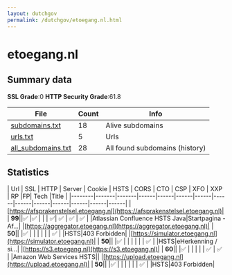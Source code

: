 ```yaml
---
layout: dutchgov
permalink: /dutchgov/etoegang.nl.html
---
```



# etoegang.nl
## Summary data


**SSL Grade**:0
**HTTP Security Grade**:61.8


| File       | Count | Info |
|------------|-------|------|
|[subdomains.txt](/data/etoegang.nl/subdomains.txt)|18|Alive subdomains|
|[urls.txt](/data/etoegang.nl/urls.txt)|5|Urls|
|[all_subdomains.txt](/data/etoegang.nl/all_subdomains.txt)|28|All found subdomains (history)|


## Statistics


| Url | SSL | HTTP | Server | Cookie | HSTS | CORS | CTO | CSP | XFO | XXP | RP |FP| Tech |Title |
|--------|-------|-------|------|------|------|------|------|------|------|------|------|------|------|
|[https://afsprakenstelsel.etoegang.nl](https://afsprakenstelsel.etoegang.nl)| | **99**||:white_check_mark: |:white_check_mark: | | | :white_check_mark:| :white_check_mark: | :white_check_mark: | :white_check_mark: | |Atlassian Confluence HSTS Java|Startpagina - Af...|
|[https://aggregator.etoegang.nl](https://aggregator.etoegang.nl)| | **50**|| |:white_check_mark: | | | | | | :white_check_mark: | |HSTS|403 Forbidden|
|[https://simulator.etoegang.nl](https://simulator.etoegang.nl)| | **50**|| |:white_check_mark: | | | | | | :white_check_mark: | |HSTS|eHerkenning / si...|
|[https://s3.etoegang.nl](https://s3.etoegang.nl)| | **60**|| |:white_check_mark: | | | | | :white_check_mark: | :white_check_mark: | |Amazon Web Services HSTS||
|[https://upload.etoegang.nl](https://upload.etoegang.nl)| | **50**|| |:white_check_mark: | | | | | | :white_check_mark: | |HSTS|403 Forbidden|